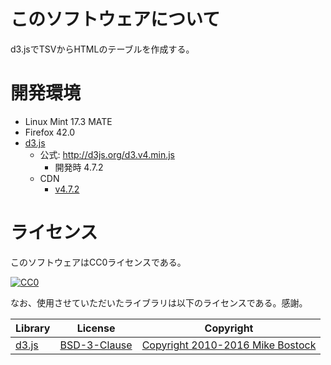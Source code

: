 # このソフトウェアについて

d3.jsでTSVからHTMLのテーブルを作成する。

# 開発環境

* Linux Mint 17.3 MATE
* Firefox 42.0
* [d3.js](https://d3js.org/)
    * 公式: http://d3js.org/d3.v4.min.js
        * 開発時 4.7.2
    * CDN
		* [v4.7.2](https://cdnjs.cloudflare.com/ajax/libs/d3/4.7.2/d3.min.js)

# ライセンス

このソフトウェアはCC0ライセンスである。

[![CC0](http://i.creativecommons.org/p/zero/1.0/88x31.png "CC0")](http://creativecommons.org/publicdomain/zero/1.0/deed.ja)

なお、使用させていただいたライブラリは以下のライセンスである。感謝。

Library|License|Copyright
-------|-------|---------
[d3.js](https://d3js.org/)|[BSD-3-Clause](https://opensource.org/licenses/BSD-3-Clause)|[Copyright 2010-2016 Mike Bostock](https://github.com/d3/d3/blob/master/LICENSE)

